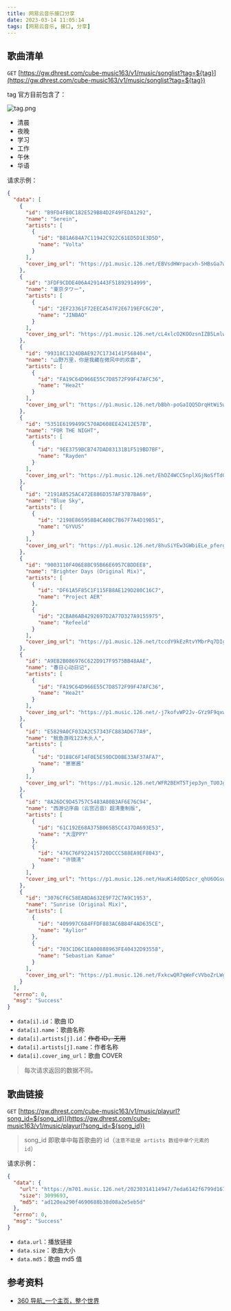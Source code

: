 ```yaml
---
title: 网易云音乐接口分享
date: 2023-03-14 11:05:14
tags: [网易云音乐, 接口, 分享]
---
```


## 歌曲清单

`GET` [https://gw.dhrest.com/cube-music163/v1/music/songlist?tag=${tag}](https://gw.dhrest.com/cube-music163/v1/music/songlist?tag=${tag})

tag 官方目前包含了：

![tag.png](https://b3logfile.com/file/2023/03/image-OahOrkw.png)

- 清晨
- 夜晚
- 学习
- 工作
- 午休
- 华语

请求示例：

```json
{
  "data": [
    {
      "id": "B9FD4FB0C182E529B84D2F49FEDA1292",
      "name": "Serein",
      "artists": [
        {
          "id": "B81A684A7C11942C922C61ED5D1E3D5D",
          "name": "Volta"
        }
      ],
      "cover_img_url": "https://p1.music.126.net/EBVsdHWrpacxh-5HBsGa7w==/109951167156887324.jpg"
    },
    {
      "id": "3FDF9CDDE406A4291443F51892914999",
      "name": "東京タワー",
      "artists": [
        {
          "id": "2EF23361F72EECA547F2E6719EFC6C20",
          "name": "JINBAO"
        }
      ],
      "cover_img_url": "https://p1.music.126.net/cL4xlcO2KOOzsnIZB5Lmlw==/109951163917052870.jpg"
    },
    {
      "id": "99318C1324DBAE927C1734141F568404",
      "name": "山野万里，你是我藏在微风中的欢喜",
      "artists": [
        {
          "id": "FA19C64D966E55C7D8572F99F47AFC36",
          "name": "Hea2t"
        }
      ],
      "cover_img_url": "https://p1.music.126.net/bBbh-poGaIQQ5DrqHtWi5w==/109951165723368298.jpg"
    },
    {
      "id": "5351E6199499C570AD608EE42412E57B",
      "name": "FOR THE NIGHT",
      "artists": [
        {
          "id": "9EE3759BCB747DAD83131B1F519BD7BF",
          "name": "Rayden"
        }
      ],
      "cover_img_url": "https://p1.music.126.net/EhDZ4WCC5nplXGjNoSfTdQ==/109951164479274238.jpg"
    },
    {
      "id": "2191A8525AC472E886D357AF37B7BA69",
      "name": "Blue Sky",
      "artists": [
        {
          "id": "2198E865958B4CA0BC7B67F7A4D19B51",
          "name": "GYVUS"
        }
      ],
      "cover_img_url": "https://p1.music.126.net/8huSiYEw3GWbiELe_pferg==/18788454696982320.jpg"
    },
    {
      "id": "9003110F406E8BC95B66E6957CBDDEE8",
      "name": "Brighter Days (Original Mix)",
      "artists": [
        {
          "id": "DF61A5F85C1F115FB8AE129D280C16C7",
          "name": "Project AER"
        },
        {
          "id": "2CBA86AB4292697D2A77D327A9155975",
          "name": "Refeeld"
        }
      ],
      "cover_img_url": "https://p1.music.126.net/tccdY9kEzRtvYMbrPq7DIg==/109951165737977851.jpg"
    },
    {
      "id": "A9EB2B086976C622D917F9575BB48AAE",
      "name": "春日心动日记",
      "artists": [
        {
          "id": "FA19C64D966E55C7D8572F99F47AFC36",
          "name": "Hea2t"
        }
      ],
      "cover_img_url": "https://p1.music.126.net/-j7kofvWP2Jv-GYz9F9qxw==/109951165779504956.jpg"
    },
    {
      "id": "E5829A0CF032A2C57343FC883AD677A9",
      "name": "鱿鱼游戏123木头人",
      "artists": [
        {
          "id": "D188C6F14F0E5E59DCD0BE33AF37AFA7",
          "name": "崽崽酱"
        }
      ],
      "cover_img_url": "https://p1.music.126.net/WFR2BEHT5Tjep3yn_TU0Jg==/109951166496460692.jpg"
    },
    {
      "id": "8A26DC9D45757C5483A80B3AF6E76C94",
      "name": "西游记序曲（云宫迅音）超清重制版",
      "artists": [
        {
          "id": "61C192E68A375B065B5CC437DA693E53",
          "name": "大湿PPY"
        },
        {
          "id": "476C76F922415720DCCC588EA9EF8043",
          "name": "许镜清"
        }
      ],
      "cover_img_url": "https://p1.music.126.net/HauKi4dQDSzcr_qhU6OGsw==/109951163111374146.jpg"
    },
    {
      "id": "3076CF6C58EA8DA632E9F72C7A9C1953",
      "name": "Sunrise (Original Mix)",
      "artists": [
        {
          "id": "409997C684FFDF883AC6B84F4AD635CE",
          "name": "Aylior"
        },
        {
          "id": "703C1D6C1EA00888963FE40432D93558",
          "name": "Sebastian Kamae"
        }
      ],
      "cover_img_url": "https://p1.music.126.net/FxkcwQR7qWeFcVVboZrLWg==/109951165462833071.jpg"
    }
  ],
  "errno": 0,
  "msg": "Success"
}
```

- `data[i].id`：歌曲 ID
- `data[i].name`：歌曲名称
- `data[i].artists[j].id`：~~作者 ID，无用~~
- `data[i].artists[j].name`：作者名称
- `data[i].cover_img_url`：歌曲 COVER

> 每次请求返回的数据不同。

## 歌曲链接

`GET` [https://gw.dhrest.com/cube-music163/v1/music/playurl?song_id=${song_id}](https://gw.dhrest.com/cube-music163/v1/music/playurl?song_id=${song_id})

> song_id 即歌单中每首歌曲的 id（`注意不能是 artists 数组中单个元素的 id`）

请求示例：

```json
{
  "data": {
    "url": "https://m701.music.126.net/20230314114947/7eda6142f6799d1679779813a35e95b4/jdymusic/obj/wo3DlMOGwrbDjj7DisKw/13470100406/a54b/dc68/3e1f/ad120ea290f4690688b38d08a2e5eb5d.mp3",
    "size": 3099693,
    "md5": "ad120ea290f4690688b38d08a2e5eb5d"
  },
  "errno": 0,
  "msg": "Success"
}
```

- `data.url`：播放链接
- `data.size`：歌曲大小
- `data.md5`：歌曲 md5 值

## 参考资料

- [360 导航\_一个主页，整个世界](https://hao.360.com/2022.html?src=x)
